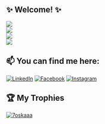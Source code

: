 ## ✨ Welcome! ✨
<p>
<img src="https://img.shields.io/badge/Name-Taina Maia-blue" /> </br>
<img src="https://img.shields.io/badge/Country-Brazil-blue" /> </br>
<img src="https://img.shields.io/badge/Studying-Full Stack Web Development-blue" /> </br>
  <img src="https://img.shields.io/badge/Languages-English/Portuguese/Italian-blue" />
</p>

## 📫 You can find me here:
<p>
	<a href="https://www.linkedin.com/in/taina-maia-9aaa1a10a/"><img src="https://img.shields.io/badge/linkedin-%230A66C2.svg?style=plastic&logo=linkedin&logoColor=white" alt="LinkedIn"/></a>
	<a href="https://www.facebook.com/TainaCMaia"><img src="https://img.shields.io/badge/facebook-%231877F2.svg?style=plastic&logo=facebook&logoColor=white" alt="Facebook"/></a>
	<a href="https://www.instagram.com/tainacmaia/"><img src="https://img.shields.io/badge/instagram-%23E4405F.svg?style=plastic&logo=instagram&logoColor=white" alt="Instagram"/></a>
</p>

## :trophy: My Trophies

<p> <a href="https://github.com/ryo-ma/github-profile-trophy"><img src="https://github-profile-trophy.vercel.app/?username=tainacmaia&layout=compact&theme=algolia" alt="7oskaaa" /></a> </p>

<!--
Views do Perfil: (Deletar essa linha se for usar)
<p align="left"> <img src="https://komarev.com/ghpvc/?username=tainacmaia&label=Profile%20views&color=0e75b6&style=flat" alt="100rabhcsmc" /> </p>
-->
<!--
**tainacmaia/tainacmaia** is a ✨ _special_ ✨ repository because its `README.md` (this file) appears on your GitHub profile.

Here are some ideas to get you started:

- 🔭 I’m currently working on ...
- 🌱 I’m currently learning ...
- 👯 I’m looking to collaborate on ...
- 🤔 I’m looking for help with ...
- 💬 Ask me about ...
- 📫 How to reach me: ...
- 😄 Pronouns: ...
- ⚡ Fun fact: ...
-->
